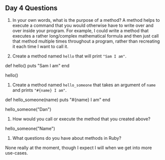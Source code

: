 ## Day 4 Questions

1. In your own words, what is the purpose of a method?
A method helps to execute a command that you would otherwise have to write over and over inside your program. For example, I could write a method that executes a rather long/complex mathematical formula and then just call that method multiple times throughout a program, rather than recreating it each time I want to call it.

1. Create a method named `hello` that will print `"Sam I am"`.

def hello()
  puts "Sam I am"
end

hello()

1. Create a method named `hello_someone` that takes an argument of `name` and prints `"#{name} I am"`.

def hello_someone(name)
  puts "#{name} I am"
end

hello_someone("Dan")

1. How would you call or execute the method that you created above?

hello_someone("Name")

1. What questions do you have about methods in Ruby?

None really at the moment, though I expect I will when we get into more use-cases.
